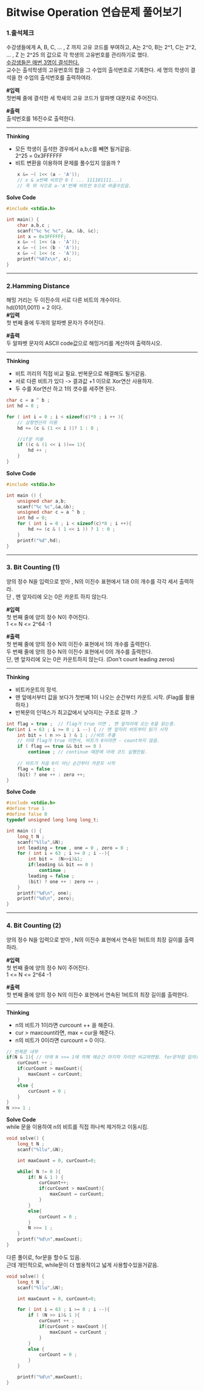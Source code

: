 # Bitwise Operation 연습문제 풀어보기  
### 1.출석체크  
수강생들에게 A, B, C, … , Z 까지 고유 코드를 부여하고,
A는 2^0, B는 2^1, C는 2^2, … , Z 는 2^25 의 값으로 각 학생의 고유번호를 관리하기로 했다.  
<u>수강생들은 매번 3명이 결석한다.</u>  
교수는 출석학생의 고유번호의 합을 그 수업의 출석번호로 기록한다.  세 명의 학생이 결석을 한  수업의 출석번호를 출력하여라.   

**#입력**  
첫번째 줄에 결석한 세 학새의 고유 코드가 알파벳 대문자로 주어진다.  

**#출력**  
출석번호를 16진수로 출력한다.  
***
**Thinking**  
- 모든 학생이 출석한 경우에서 a,b,c를 빼면 될거같음.   
    2^25 = 0x3FFFFFF
- 비트 변환을 이용하여 문제를 풀수있지 않을까 ?   
```cpp 
    x &= ~( 1<< (a - 'A')); 
    // x & a번째 비트만 0 ( ... 111101111...)
    // 즉 위 식으로 a-'A'번째 비트만 0으로 바꿀수있음.
```  
**Solve Code**
```cpp
#include <stdio.h>

int main() {
    char a,b,c ;
    scanf("%c %c %c", &a, &b, &c);
    int x = 0x3FFFFFF;
    x &= ~( 1<< (a - 'A'));
    x &= ~( 1<< (b - 'A'));
    x &= ~( 1<< (c - 'A'));
    printf("%07x\n", x);
}
```
***
### 2.Hamming Distance  
해밍 거리는 두 이진수의 서로 다른 비트의 개수이다.  
hd(0101,0011) = 2 이다.  
**#입력**  
첫 번째 줄에 두개의 알파벳 문자가 주어진다.

**#출력**  
두 알파벳 문자의 ASCII code값으로 해밍거리를 계산하여 출력하시오.
***
**Thinking**  
- 비트 끼리의 직접 비교 필요. 반복문으로 해결해도 될거같음.  
- 서로 다른 비트가 있다 -> 결과값 +1 이므로 Xor연산 사용하자.  
- 두 수를 Xor연산 하고 1의 갯수를 세주면 된다. 
```cpp
char c = a ^ b ; 
int hd = 0 ;

for ( int i = 0 ; i < sizeof(c)*8 ; i ++ ){
    // 삼항연산자 이용
    hd += (c & (1 << i ))? 1 : 0 ;

    //if문 이용
    if ((c & (1 << i ))== 1){
        hd ++ ; 
    }
}
```


**Solve Code**
```cpp
#include <stdio.h>

int main () {
    unsigned char a,b;
    scanf("%c %c",&a,&b);
    unsigned char c = a ^ b ; 
    int hd = 0;
    for ( int i = 0 ; i < sizeof(c)*8 ; i ++){
        hd += (c & ( 1 << i )) ? 1 : 0 ; 
    }
    printf("%d",hd);
}
```
***
### 3. Bit Counting (1)
양의 정수 N을 입력으로 받아 , N의 이진수 표현에서 1과 0의 개수를 각각 세서 출력하라.  
단 , 맨 앞자리에 오는 0은 카운트 하지 않는다.  

**#입력**  
첫 번째 줄에 양의 정수 N이 주어진다.  
1 <= N <= 2^64 -1 

**#출력**  
첫 번째 줄에 양의 정수 N의 이진수 표현에서 1의 개수를 출력한다.  
두 번째 줄에 양의 정수 N의 이진수 표현에서 0의 개수를 출력한다.  
단, 맨 앞자리에 오는 0은 카운트하지 않는다. (Don't count leading zeros)
***
**Thinking**  
- 비트카운트의 정석.  
- 맨 앞에서부터 값을 보다가 첫번째 1이 나오는 순간부터 카운트 시작. (Flag를 활용하자.)
- 반복문의 인덱스가 최고값에서 낮아지는 구조로 갈까 ..?   
```cpp 
int flag = true ;  // flag가 true 이면 , 맨 앞자리에 오는 0을 읽는중.
for(int i = 63 ; i >= 0 ; i --) { // 맨 앞자리 비트부터 읽기 시작
    int bit = ( n >> i ) & 1 ; //비트 추출
    // 이때 flag가 true 이면서, 비트가 0이라면 - count하지 않음.
    if ( flag == true && bit == 0 )
        continue ; // continue 때문에 아래 코드 실행안됨. 
    
    // 비트가 처음 0이 아닌 순간부터 카운트 시작
    flag = false ; 
    (bit) ? one ++ : zero ++;
}
```

**Solve Code**
```cpp
#include <stdio.h>
#define true 1 
#define false 0 
typedef unsigned long long long_t;

int main () {
    long_t N ;
    scanf("%llu",&N);
    int leading = true , one = 0 , zero = 0 ;
    for ( int i = 63 ; i >= 0 ; i --){
        int bit =  (N>>i)&1;
        if(leading && bit == 0 ) 
            continue ;
        leading = false ; 
        (bit) ? one ++ : zero ++ ;
    }
    printf("%d\n", one);
    printf("%d\n", zero);
}
```
***
### 4. Bit Counting (2)
양의 정수 N을 입력으로 받아 , N의 이진수 표현에서 연속된 1비트의 최장 길이를 출력하라.  

**#입력**  
첫 번째 줄에 양의 정수 N이 주어진다.  
1 <= N <= 2^64 -1 

**#출력**  
첫 번째 줄에 양의 정수 N의 이진수 표현에서 연속된 1비트의 최장 길이를 출력한다.  

***
**Thinking**  
- n의 비트가 1이라면 curcount ++ 을 해준다.
- cur > maxcount라면, max = cur을 해준다.
- n의 비트가 0이라면 curcount = 0 이다.
```cpp
// 반복문 내부
if(N & 1){ // 아래 N >>= 1에 의해 매순간 마지막 자리만 비교하면됨. for문처럼 임의로 이동시킬 소요 X
    curCount ++ ;
    if(curCount > maxCount){
        maxCount = curCount;
    }
    else {
        curCount = 0 ;
    }
}
N >>= 1 ;
```

**Solve Code**  
while 문을 이용하여 n의 비트를 직접 하나씩 제거하고 이동시킴.
```cpp
void solve() {
    long_t N ;
    scanf("%llu",&N);

    int maxCount = 0, curCount=0;

    while( N != 0 ){
        if( N & 1 ) {
            curCount++;
            if(curCount > maxCount){
                maxCount = curCount;
            }   
        }
        else{
            curCount = 0 ;
        }
        N >>= 1 ;
    }
    printf("%d\n",maxCount);
}
```  
다른 풀이로, for문을 할수도 있음.   
근데 개인적으로, while문이 더 범용적이고 넓게 사용할수있을거같음.
```cpp
void solve() {
    long_t N ;
    scanf("%llu",&N);

    int maxCount = 0, curCount=0;

    for ( int i = 63 ; i >= 0 ; i --){
        if ( (N >> i)& 1 ){
            curCount ++ ;
            if(curCount > maxCount ){
                maxCount = curCount ; 
            }
        }
        else {
            curCount = 0 ;
        }
    }

    printf("%d\n",maxCount);
}
```